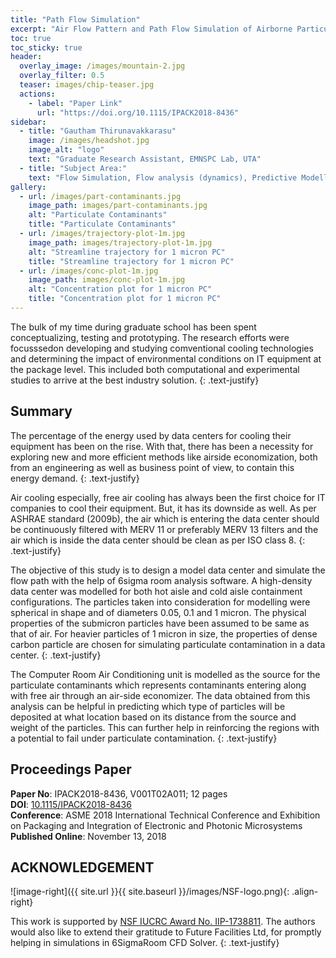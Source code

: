 ```yaml
---
title: "Path Flow Simulation"
excerpt: "Air Flow Pattern and Path Flow Simulation of Airborne Particulate Contaminants in a High-Density Data Center Utilizing Airside Economization "
toc: true
toc_sticky: true
header:
  overlay_image: /images/mountain-2.jpg
  overlay_filter: 0.5
  teaser: images/chip-teaser.jpg
  actions:
    - label: "Paper Link"
      url: "https://doi.org/10.1115/IPACK2018-8436"
sidebar:
  - title: "Gautham Thirunavakkarasu"
    image: /images/headshot.jpg
    image_alt: "logo"
    text: "Graduate Research Assistant, EMNSPC Lab, UTA"
  - title: "Subject Area:"
    text: "Flow Simulation, Flow analysis (dynamics), Predictive Modelling"
gallery:
  - url: /images/part-contaminants.jpg
    image_path: images/part-contaminants.jpg
    alt: "Particulate Contaminants"
    title: "Particulate Contaminants"
  - url: /images/trajectory-plot-1m.jpg
    image_path: images/trajectory-plot-1m.jpg
    alt: "Streamline trajectory for 1 micron PC"
    title: "Streamline trajectory for 1 micron PC"
  - url: /images/conc-plot-1m.jpg
    image_path: images/conc-plot-1m.jpg
    alt: "Concentration plot for 1 micron PC"
    title: "Concentration plot for 1 micron PC"
---
```

The bulk of my time during graduate school has been spent conceptualizing, testing and prototyping. The research efforts were focusssedon developing and studying comventional cooling technologies and determining the impact of environmental conditions on IT equipment at the package level. This included both computational and experimental studies to arrive at the best industry solution.
{: .text-justify}

## Summary
The percentage of the energy used by data centers for cooling their equipment has been on the rise. With that, there has been a necessity for exploring new and more efficient methods like airside economization, both from an engineering as well as business point of view, to contain this energy demand. {: .text-justify}

Air cooling especially, free air cooling has always been the first choice for IT companies to cool their equipment. But, it has its downside as well. As per ASHRAE standard (2009b), the air which is entering the data center should be continuously filtered with MERV 11 or preferably MERV 13 filters and the air which is inside the data center should be clean as per ISO class 8. {: .text-justify}

The objective of this study is to design a model data center and simulate the flow path with the help of 6sigma room analysis software. A high-density data center was modelled for both hot aisle and cold aisle containment configurations. The particles taken into consideration for modelling were spherical in shape and of diameters 0.05, 0.1 and 1 micron. The physical properties of the submicron particles have been assumed to be same as that of air. For heavier particles of 1 micron in size, the properties of dense carbon particle are chosen for simulating particulate contamination in a data center. {: .text-justify}

The Computer Room Air Conditioning unit is modelled as the source for the particulate contaminants which represents contaminants entering along with free air through an air-side economizer. The data obtained from this analysis can be helpful in predicting which type of particles will be deposited at what location based on its distance from the source and weight of the particles. This can further help in reinforcing the regions with a potential to fail under particulate contamination.
{: .text-justify}

## Proceedings Paper

__Paper No__:  IPACK2018-8436, V001T02A011; 12 pages <br/>
__DOI__: [10.1115/IPACK2018-8436](https://doi.org/10.1115/IPACK2018-8436)<br/>
__Conference__: ASME 2018 International Technical Conference and Exhibition
 on Packaging and Integration of Electronic and Photonic Microsystems<br/>
__Published Online__: November 13, 2018<br/>

## ACKNOWLEDGEMENT

![image-right]({{ site.url }}{{ site.baseurl }}/images/NSF-logo.png){: .align-right}

This  work  is  supported  by  [NSF  IUCRC  Award  No.   IIP-1738811](https://www.nsf.gov/awardsearch/showAward?AWD_ID=1738811&HistoricalAwards=false).
The authors would also like to extend their gratitude to Future Facilities Ltd,
for promptly helping in simulations in 6SigmaRoom CFD Solver.
{: .text-justify}